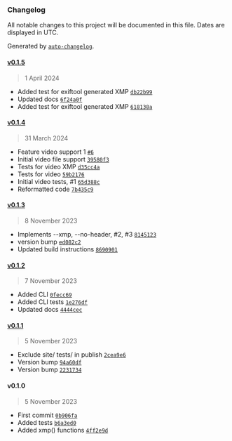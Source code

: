 ### Changelog

All notable changes to this project will be documented in this file. Dates are displayed in UTC.

Generated by [`auto-changelog`](https://github.com/CookPete/auto-changelog).

#### [v0.1.5](https://github.com/RhetTbull/CGMetadata/compare/v0.1.4...v0.1.5)

> 1 April 2024

- Added test for exiftool generated XMP [`db22b99`](https://github.com/RhetTbull/CGMetadata/commit/db22b9985745624877c28688c3ab867ce1814ec3)
- Updated docs [`6f24a0f`](https://github.com/RhetTbull/CGMetadata/commit/6f24a0f109120e8d68c990ae9bcf44dc0e3f8003)
- Added test for exiftool generated XMP [`618138a`](https://github.com/RhetTbull/CGMetadata/commit/618138a43f8311994350287dbed7d66ed2ec43ef)

#### [v0.1.4](https://github.com/RhetTbull/CGMetadata/compare/v0.1.3...v0.1.4)

> 31 March 2024

- Feature video support 1 [`#6`](https://github.com/RhetTbull/CGMetadata/pull/6)
- Initial video file support [`39580f3`](https://github.com/RhetTbull/CGMetadata/commit/39580f379d47789c852ffa216633f0b44b838993)
- Tests for video XMP [`d35cc4a`](https://github.com/RhetTbull/CGMetadata/commit/d35cc4a9e879bcec739e6f3d00b3c57eee80cb5d)
- Tests for video [`59b2176`](https://github.com/RhetTbull/CGMetadata/commit/59b217674536637a52a19ec7830be2cb60456eb5)
- Initial video tests, #1 [`65d388c`](https://github.com/RhetTbull/CGMetadata/commit/65d388caa37be98b2ec5c7af2abedc7d1b8b3806)
- Reformatted code [`7b435c9`](https://github.com/RhetTbull/CGMetadata/commit/7b435c9698dcc3317efea4080be465a467d5ea47)

#### [v0.1.3](https://github.com/RhetTbull/CGMetadata/compare/v0.1.2...v0.1.3)

> 8 November 2023

- Implements --xmp, --no-header, #2, #3 [`8145123`](https://github.com/RhetTbull/CGMetadata/commit/814512333a69b1e66c5aed8f058a54a9cf66f0dc)
- version bump [`ed082c2`](https://github.com/RhetTbull/CGMetadata/commit/ed082c2d6ba4c690a042833663e926f7cc21799a)
- Updated build instructions [`8690901`](https://github.com/RhetTbull/CGMetadata/commit/86909012aa2b8e4aea588312146db7c4a6dd3dda)

#### [v0.1.2](https://github.com/RhetTbull/CGMetadata/compare/v0.1.1...v0.1.2)

> 7 November 2023

- Added CLI [`0fecc69`](https://github.com/RhetTbull/CGMetadata/commit/0fecc69f41d57fc06eea73923e2a4dd4ac089262)
- Added CLI tests [`1e276df`](https://github.com/RhetTbull/CGMetadata/commit/1e276dffbdd42435972a96ab4b3b71979f42ea2f)
- Updated docs [`4444cec`](https://github.com/RhetTbull/CGMetadata/commit/4444cecfde158bb6a71c8be8a091ec357d867063)

#### [v0.1.1](https://github.com/RhetTbull/CGMetadata/compare/v0.1.0...v0.1.1)

> 5 November 2023

- Exclude site/ tests/ in publish [`2cea9e6`](https://github.com/RhetTbull/CGMetadata/commit/2cea9e6687f3f0649321ff2bec26829ceab6a813)
- Version bump [`94a60df`](https://github.com/RhetTbull/CGMetadata/commit/94a60df581bd43956eae7b04e3336b8b0e962cf9)
- Version bump [`2231734`](https://github.com/RhetTbull/CGMetadata/commit/223173423ee945aabf38240d8d2519e24c907149)

#### v0.1.0

> 5 November 2023

- First commit [`0b906fa`](https://github.com/RhetTbull/CGMetadata/commit/0b906fa8f3fccc09cb9e27867f593e94a6eb17e1)
- Added tests [`b6a3ed0`](https://github.com/RhetTbull/CGMetadata/commit/b6a3ed0e797b435964d93cb02581ead75e52b94b)
- Added xmp() functions [`4ff2e9d`](https://github.com/RhetTbull/CGMetadata/commit/4ff2e9d6374895e3dd3223161996deb4993ac702)
